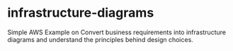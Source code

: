 # infrastructure-diagrams
Simple AWS Example on Convert business requirements into infrastructure diagrams and understand the principles behind design choices.
